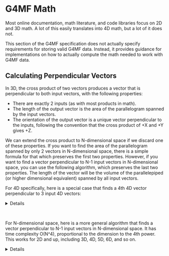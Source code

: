 # G4MF Math

Most online documentation, math literature, and code libraries focus on 2D and 3D math. A lot of this easily translates into 4D math, but a lot of it does not.

This section of the G4MF specification does not actually specify requirements for storing valid G4MF data. Instead, it provides guidance for implementations on how to actually compute the math needed to work with G4MF data.

## Calculating Perpendicular Vectors

In 3D, the cross product of two vectors produces a vector that is perpendicular to both input vectors, with the following properties:

- There are exactly 2 inputs (as with most products in math).
- The length of the output vector is the area of the parallelogram spanned by the input vectors.
- The orientation of the output vector is a unique vector perpendicular to the inputs, following the convention that the cross product of +X and +Y gives +Z.

We can extend the cross product to N-dimensional space if we discard one of these properties. If you want to find the area of the parallelogram spanned by only 2 vectors in N-dimensional space, there is a simple formula for that which preserves the first two properties. However, if you want to find a vector perpendicular to N-1 input vectors in N-dimensional space, you can use the following algorithm, which preserves the last two properties. The length of the vector will be the volume of the parallelepiped (or higher dimensional equivalent) spanned by all input vectors.

For 4D specifically, here is a special case that finds a 4th 4D vector perpendicular to 3 input 4D vectors:

<details>

Python:

```py
# Replace `Sequence[float]` and `List[float]` with your 4D vector type of choice, if needed.
from typing import Sequence, List

## Finds a 4D vector perpendicular to three 4D input vectors in 4-dimensional space.
def perpendicular_4d(a: Sequence[float], b: Sequence[float], c: Sequence[float]) -> List[float]:
    # Unpack components (x=0, y=1, z=2, w=3).
    ax, ay, az, aw = a
    bx, by, bz, bw = b
    cx, cy, cz, cw = c
    perp_x = (
        - ay * (bz * cw - bw * cz)
        + az * (by * cw - bw * cy)
        - aw * (by * cz - bz * cy)
    )
    perp_y = (
        + ax * (bz * cw - bw * cz)
        - az * (bx * cw - bw * cx)
        + aw * (bx * cz - bz * cx)
    )
    perp_z = (
        - ax * (by * cw - bw * cy)
        + ay * (bx * cw - bw * cx)
        - aw * (bx * cy - by * cx)
    )
    perp_w = (
        + ax * (by * cz - bz * cy)
        - ay * (bx * cz - bz * cx)
        + az * (bx * cy - by * cx)
    )
    result = [perp_x, perp_y, perp_z, perp_w]
    # Optional: Collapse negative zero to positive zero, and collapse ints to floats.
    for i in range(4):
        if result[i] == 0.0:
            result[i] = 0.0
        else:
            result[i] = float(result[i])
    return result
```

C++:

```cpp
Vector4 perpendicular_4d(const Vector4 &p_a, const Vector4 &p_b, const Vector4 &p_c) {
	Vector4 perp;
	perp.x = - p_a.y * (p_b.z * p_c.w - p_b.w * p_c.z)
	         + p_a.z * (p_b.y * p_c.w - p_b.w * p_c.y)
	         - p_a.w * (p_b.y * p_c.z - p_b.z * p_c.y);
	perp.y = + p_a.x * (p_b.z * p_c.w - p_b.w * p_c.z)
	         - p_a.z * (p_b.x * p_c.w - p_b.w * p_c.x)
	         + p_a.w * (p_b.x * p_c.z - p_b.z * p_c.x);
	perp.z = - p_a.x * (p_b.y * p_c.w - p_b.w * p_c.y)
	         + p_a.y * (p_b.x * p_c.w - p_b.w * p_c.x)
	         - p_a.w * (p_b.x * p_c.y - p_b.y * p_c.x);
	perp.w = + p_a.x * (p_b.y * p_c.z - p_b.z * p_c.y)
	         - p_a.y * (p_b.x * p_c.z - p_b.z * p_c.x)
	         + p_a.z * (p_b.x * p_c.y - p_b.y * p_c.x);
	return perp;
}
```

</details>

⠀

For N-dimensional space, here is a more general algorithm that finds a vector perpendicular to N-1 input vectors in N-dimensional space. It has time complexity O(N^4), proportional to the dimension to the 4th power. This works for 2D and up, including 3D, 4D, 5D, 6D, and so on.

<details>

Python:

```py
from typing import List, Sequence

## Finds a vector perpendicular to the input vectors in N-dimensional space.
## `Sequence` is an abstract container, you can pass `List[List[float]]` as the argument.
def perpendicular(input_vectors: Sequence[Sequence[float]]) -> List[float]:
    # Handle edge cases and determine if the input is valid.
    if not input_vectors:
        print("ERROR: Vector perpendicular: Cannot compute a vector perpendicular to nothing.")
        return []
    count = len(input_vectors)
    dimension = len(input_vectors[0])
    if count != dimension - 1:
        print("ERROR: Vector perpendicular: Expected exactly N-1 vectors for N-dimensional space.")
        return []
    for vec in input_vectors:
        if len(vec) != dimension:
            print("ERROR: Vector perpendicular: All input vectors must have the same dimension.")
            return []
    if dimension > 100:
        print(f"WARNING: Vector perpendicular: Calculating a perpendicular vector in {dimension}-dimensional space will be very slow.")
    # Allocate the result vector and workspace matrix.
    result: List[float] = [0.0] * dimension
    sub_size = count  # == dimension - 1
    sub_matrix: List[List[float]] = [[0.0] * sub_size for _ in range(sub_size)]
    # Flip sign globally if dimension is even.
    global_parity = (dimension % 2 == 0)
    for dimension_index in range(dimension):
        # Build the (N-1)x(N-1) submatrix omitting column `dimension_index`.
        for row_index in range(sub_size):
            row = sub_matrix[row_index]
            col_idx = 0
            for col in range(dimension):
                if col == dimension_index:
                    continue
                row[col_idx] = input_vectors[row_index][col]
                col_idx += 1
        # Compute det(sub_matrix) via Gaussian elimination.
        det = 1.0
        pivot_parity = bool(dimension_index % 2)
        for pivot_index in range(sub_size):
            # Find a nonzero pivot.
            pivot = pivot_index
            while pivot < sub_size and sub_matrix[pivot][pivot_index] == 0.0:
                pivot += 1
            if pivot == sub_size:
                det = 0.0
                break
            # Swap rows if needed.
            if pivot != pivot_index:
                sub_matrix[pivot_index], sub_matrix[pivot] = sub_matrix[pivot], sub_matrix[pivot_index]
                pivot_parity = not pivot_parity
            pivot_val = sub_matrix[pivot_index][pivot_index]
            if pivot_val == 0.0:
                det = 0.0
                break
            # Eliminate below.
            for r in range(pivot_index + 1, sub_size):
                factor = sub_matrix[r][pivot_index] / pivot_val
                row_r = sub_matrix[r]
                row_p = sub_matrix[pivot_index]
                for c in range(pivot_index, sub_size):
                    row_r[c] -= factor * row_p[c]
        # Multiply diagonal to finish determinant.
        if det != 0.0:
            for d in range(sub_size):
                det *= sub_matrix[d][d]
        # Apply cofactor sign and global parity flip.
        parity_sign_flip = global_parity ^ pivot_parity
        cofactor = -det if parity_sign_flip else det
        result[dimension_index] = cofactor
    # Optional: Collapse negative zero to positive zero.
    for i in range(dimension):
        if result[i] == 0.0:
            result[i] = 0.0
    return result
```

C++:

```cpp
// This example is provided without `#include`s. Replace `Vector` and `VectorN` with your vector type of choice.
// The `ERR_FAIL` macros must check the condition, print the message, and return from the function.
// The `vectorn_fill` and `vectorn_fill_array` helper functions should be self-explanatory.
// This function also depends on the standard library integer type `int64_t`.

/// Finds a vector perpendicular to the input vectors in N-dimensional space.
VectorN perpendicular(const Vector<VectorN> &p_input_vectors) {
	// Handle edge cases and determine if the input is valid.
	ERR_FAIL_COND_V_MSG(p_input_vectors.is_empty(), VectorN(), "Vector perpendicular: Cannot compute a vector perpendicular to nothing.");
	const int64_t count = p_input_vectors.size();
	const int64_t dimension = p_input_vectors[0].size();
	ERR_FAIL_COND_V_MSG(count != dimension - 1, VectorN(), "Vector perpendicular: Expected exactly N-1 vectors for N-dimensional space.");
	for (int64_t input_vec_index = 1; input_vec_index < count; input_vec_index++) {
		const VectorN input_vector = p_input_vectors[input_vec_index];
		ERR_FAIL_COND_V_MSG(input_vector.size() != dimension, VectorN(), "Vector perpendicular: All input vectors must have the same dimension.");
	}
	if (dimension > 100) {
		WARN_PRINT("Vector perpendicular: Calculating a perpendicular vector in " + itos(dimension) + "-dimensional space will be very slow.");
	}
	// Allocate the result vector and a matrix to perform the intermediate calculations.
	VectorN result = vectorn_fill(0.0, dimension);
	const int64_t sub_size = count; // == dimension - 1
	Vector<VectorN> sub_matrix = vectorn_fill_array(0.0, sub_size, sub_size);
	// Flip the entire result if dimension is even.
	const bool global_parity = (dimension % 2 == 0);
	for (int64_t dimension_index = 0; dimension_index < dimension; dimension_index++) {
		// Build the (N-1)x(N-1) submatrix omitting column `dimension_index`.
		// The naming convention of rows vs columns is for matching the typical
		// Gaussian elimination algorithm, but the actual math works either way.
		for (int64_t row_index = 0; row_index < sub_size; row_index++) {
			int64_t row_col_index = 0;
			VectorN row = sub_matrix[row_index];
			for (int64_t column_index = 0; column_index < dimension; column_index++) {
				if (column_index == dimension_index) {
					continue;
				}
				row.set(row_col_index++, p_input_vectors[row_index][column_index]);
			}
			sub_matrix.set(row_index, row);
		}

		// Compute det(sub_matrix) via Gaussian elimination.
		double det = 1.0;
		bool pivot_parity = dimension_index % 2;
		for (int64_t pivot_index = 0; pivot_index < sub_size; pivot_index++) {
			// Find the pivot row.
			int64_t pivot = pivot_index;
			while (pivot < sub_size && sub_matrix[pivot][pivot_index] == 0.0) {
				pivot++;
			}
			if (pivot == sub_size) {
				det = 0.0;
				break;
			}
			if (pivot != pivot_index) {
				VectorN tmp = sub_matrix[pivot_index];
				sub_matrix.set(pivot_index, sub_matrix[pivot]);
				sub_matrix.set(pivot, tmp);
				pivot_parity = !pivot_parity;
			}
			const double pivot_val = sub_matrix[pivot_index][pivot_index];
			if (pivot_val == 0.0) {
				det = 0.0;
				break;
			}
			for (int64_t row_index = pivot_index + 1; row_index < sub_size; row_index++) {
				const double factor = sub_matrix[row_index][pivot_index] / pivot_val;
				VectorN mat_row = sub_matrix[row_index];
				for (int64_t column_index = pivot_index; column_index < sub_size; column_index++) {
					mat_row.set(column_index, mat_row[column_index] - factor * sub_matrix[pivot_index][column_index]);
				}
				sub_matrix.set(row_index, mat_row);
			}
		}
		if (det != 0.0) {
			for (int64_t diagonal_index = 0; diagonal_index < sub_size; diagonal_index++) {
				det *= sub_matrix[diagonal_index][diagonal_index];
			}
		}
		// Cofactor sign and global flip.
		const bool parity_sign_flip = global_parity ^ pivot_parity;
		const double cofactor = parity_sign_flip ? -det : det;
		result.set(dimension_index, cofactor);
	}
	return result;
}
```

</details>
